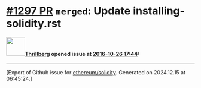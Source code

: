 # [\#1297 PR](https://github.com/ethereum/solidity/pull/1297) `merged`: Update installing-solidity.rst

#### <img src="https://avatars.githubusercontent.com/u/10481391?u=2d5539c7beab61f4ab2a117b47c7159664e3abf7&v=4" width="50">[Thrillberg](https://github.com/Thrillberg) opened issue at [2016-10-26 17:44](https://github.com/ethereum/solidity/pull/1297):






-------------------------------------------------------------------------------



[Export of Github issue for [ethereum/solidity](https://github.com/ethereum/solidity). Generated on 2024.12.15 at 06:45:24.]

